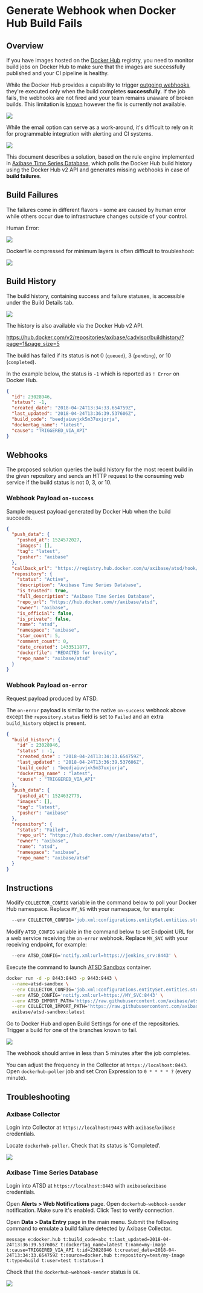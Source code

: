 # Generate Webhook when Docker Hub Build Fails

## Overview

If you have images hosted on the [Docker Hub](https://hub.docker.com)  registry, you need to monitor build jobs on Docker Hub to make sure that the images are successfully published and your CI pipeline is healthy.

While the Docker Hub provides a capability to trigger [outgoing webhooks](https://docs.docker.com/docker-hub/webhooks/), they're executed only when the build completes **successfully**. If the job fails, the webhooks are not fired and your team remains unaware of broken builds. This limitation is [known](https://forums.docker.com/t/docker-hub-webhook-on-build-failure/1166) however the fix is currently not available.

![](images/docker-hub-notifications.png)

While the email option can serve as a work-around, it's difficult to rely on it for programmable integration with alerting and CI systems.

![](images/docker-email.png)

This document describes a solution, based on the rule engine implemented in [Axibase Time Series Database](https://github.com/axibase/atsd/tree/master/rule-engine#rule-engine), which polls the Docker Hub build history using the Docker Hub v2 API and generates missing webhooks in case of **build failures**.

## Build Failures

The failures come in different flavors - some are caused by human error while others occur due to infrastructure changes outside of your control.

Human Error:

![](images/job-fail-branch.png)

Dockerfile compressed for minimum layers is often difficult to troubleshoot:

![](images/job-fail-detailed.png)

## Build History

The build history, containing success and failure statuses, is accessible under the Build Details tab.

![](images/job-fail.png)

The history is also available via the Docker Hub v2 API.

https://hub.docker.com/v2/repositories/axibase/cadvisor/buildhistory/?page=1&page_size=5

The build has failed if its status is not 0 (`queued`), 3 (`pending`), or 10 (`completed`).

In the example below, the status is `-1` which is reported as `! Error` on Docker Hub.

```json
{
  "id": 23028946,
  "status": -1,
  "created_date": "2018-04-24T13:34:33.654759Z",
  "last_updated": "2018-04-24T13:36:39.537606Z",
  "build_code": "beedjaiuvjxk5m37uxjorja",
  "dockertag_name": "latest",
  "cause": "TRIGGERED_VIA_API"
}
```

## Webhooks

The proposed solution queries the build history for the most recent build in the given repository and sends an HTTP request to the consuming web service if the build status is not 0, 3, or 10.

### Webhook Payload `on-success`

Sample request payload generated by Docker Hub when the build succeeds.

```json
{
  "push_data": {
    "pushed_at": 1524572027,
    "images": [],
    "tag": "latest",
    "pusher": "axibase"
  },
  "callback_url": "https://registry.hub.docker.com/u/axibase/atsd/hook/123/",
  "repository": {
    "status": "Active",
    "description": "Axibase Time Series Database",
    "is_trusted": true,
    "full_description": "Axibase Time Series Database",
    "repo_url": "https://hub.docker.com/r/axibase/atsd",
    "owner": "axibase",
    "is_official": false,
    "is_private": false,
    "name": "atsd",
    "namespace": "axibase",
    "star_count": 5,
    "comment_count": 0,
    "date_created": 1433511877,
    "dockerfile": "REDACTED for brevity",
    "repo_name": "axibase/atsd"
  }
}
```

### Webhook Payload `on-error`

Request payload produced by ATSD.

The `on-error` payload is similar to the native `on-success` webhook above except the `repository.status` field is set to `Failed` and an extra `build_history` object is present.

```json
{
  "build_history": {
    "id" : 23028946,
    "status" : -1,
    "created_date" : "2018-04-24T13:34:33.654759Z",
    "last_updated" : "2018-04-24T13:36:39.537606Z",
    "build_code" : "beedjaiuvjxk5m37uxjorja",
    "dockertag_name" : "latest",
    "cause" : "TRIGGERED_VIA_API"
  },
  "push_data": {
    "pushed_at": 1524632779,
    "images": [],
    "tag": "latest",
    "pusher": "axibase"
  },
  "repository": {
    "status": "Failed",
    "repo_url": "https://hub.docker.com/r/axibase/atsd",
    "owner": "axibase",
    "name": "atsd",
    "namespace": "axibase",
    "repo_name": "axibase/atsd"
  }
}
```

## Instructions

Modify `COLLECTOR_CONFIG` variable in the command below to poll your Docker Hub namespace. Replace `MY_NS` with your namespace, for example:

```sh
  --env COLLECTOR_CONFIG='job.xml:configurations.entitySet.entities.string=https://hub.docker.com/v2/repositories/myrepo/' \
```

Modify `ATSD_CONFIG` variable in the command below to set Endpoint URL for a web service receiving the `on-error` webhook. Replace `MY_SVC` with your receiving endpoint, for example:

```sh
  --env ATSD_CONFIG='notify.xml:url=https://jenkins_srv:8443' \
```

Execute the command to launch [ATSD Sandbox](https://github.com/axibase/dockers/tree/atsd-sandbox) container.

```sh
docker run -d -p 8443:8443 -p 9443:9443 \
  --name=atsd-sandbox \
  --env COLLECTOR_CONFIG='job.xml:configurations.entitySet.entities.string=https://hub.docker.com/v2/repositories/MY_NS/' \
  --env ATSD_CONFIG='notify.xml:url=https://MY_SVC:8443' \
  --env ATSD_IMPORT_PATH='https://raw.githubusercontent.com/axibase/atsd-use-cases/master/how-to/docker/resources/rule.xml,https://raw.githubusercontent.com/axibase/atsd-use-cases/master/how-to/docker/resources/notify.xml' \
  --env COLLECTOR_IMPORT_PATH='https://raw.githubusercontent.com/axibase/atsd-use-cases/master/how-to/docker/resources/job.xml' \
  axibase/atsd-sandbox:latest
```

Go to Docker Hub and open Build Settings for one of the repositories. Trigger a build for one of the branches known to fail.

![](images/docker-hub-trigger.png)

The webhook should arrive in less than 5 minutes after the job completes.

You can adjust the frequency in the Collector at `https://localhost:8443`. Open `dockerhub-poller` job and set Cron Expression to `0 * * * * ?` (every minute).

## Troubleshooting

### Axibase Collector

Login into Collector at `https://localhost:9443` with `axibase`/`axibase` credentials.

Locate `dockerhub-poller`. Check that its status is 'Completed'.

![](images/collector-job-status.png)

### Axibase Time Series Database

Login into ATSD at `https://localhost:8443` with `axibase`/`axibase` credentials.

Open **Alerts > Web Notifications** page. Open `dockerhub-webhook-sender` notification. Make sure it's enabled. Click Test to verify connection.

Open **Data > Data Entry** page in the main menu. Submit the following command to emulate a build failure detected by Axibase Collector.

```ls
message e:docker.hub t:build_code=abc t:last_updated=2018-04-24T13:36:39.537606Z t:dockertag_name=latest t:name=my-image t:cause=TRIGGERED_VIA_API t:id=23028946 t:created_date=2018-04-24T13:34:33.654759Z t:source=docker.hub t:repository=test/my-image t:type=build t:user=test t:status=-1
```

Check that the `dockerhub-webhook-sender` status is `OK`.

![](images/sender-status.png)